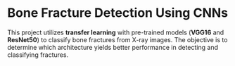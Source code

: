 # Bone Fracture Detection Using CNNs

This project utilizes **transfer learning** with pre-trained models (**VGG16** and **ResNet50**) to classify bone fractures from X-ray images. The objective is to determine which architecture yields better performance in detecting and classifying fractures.

